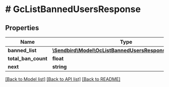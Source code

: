 # # GcListBannedUsersResponse

## Properties

Name | Type | Description | Notes
------------ | ------------- | ------------- | -------------
**banned_list** | [**\Sendbird\Model\OcListBannedUsersResponseBannedList[]**](OcListBannedUsersResponseBannedList.md) |  | [optional]
**total_ban_count** | **float** |  | [optional]
**next** | **string** |  | [optional]

[[Back to Model list]](../../README.md#models) [[Back to API list]](../../README.md#endpoints) [[Back to README]](../../README.md)
